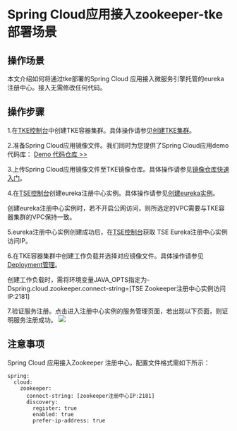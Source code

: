 # Spring Cloud应用接入zookeeper-tke部署场景
## 操作场景
本文介绍如何将通过tke部署的Spring Cloud 应用接入微服务引擎托管的eureka注册中心。接入无需修改任何代码。
## 操作步骤

1.在[TKE控制台](https://console.cloud.tencent.com/tke)中创建TKE容器集群。具体操作请参见[创建TKE集群](https://cloud.tencent.com/document/product/457/32189)。

2.准备Spring Cloud应用镜像文件。我们同时为您提供了Spring Cloud应用demo代码库：
[Demo 代码仓库 >>](https://github.com/tencentyun/tse-simple-demo)

3.上传Spring Cloud应用镜像文件至TKE镜像仓库。具体操作请参见[镜像仓库快速入门](https://cloud.tencent.com/document/product/1141/50332#null)。

4.在[TSE控制台](https://console.cloud.tencent.com/tse)创建eureka注册中心实例。具体操作请参见[创建eureka实例](https://cloud.tencent.com/document/product/1364/58416)。

<dx-alert infotype="explain" title="">
创建eureka注册中心实例时，若不开启公网访问，则所选定的VPC需要与TKE容器集群的VPC保持一致。
</dx-alert>

5.eureka注册中心实例创建成功后，在[TSE控制台](https://console.cloud.tencent.com/tse)获取 TSE Eureka注册中心实例访问IP。

6.在TKE容器集群中创建工作负载并选择对应镜像文件。具体操作请参见[Deployment管理](https://cloud.tencent.com/document/product/457/31705)。

<dx-alert infotype="explain" title="">
创建工作负载时，需将环境变量JAVA_OPTS指定为-Dspring.cloud.zookeeper.connect-string=[TSE Zookeeper注册中心实例访问IP:2181]
</dx-alert>

7.验证服务注册。点击进入注册中心实例的服务管理页面，若出现以下页面，则证明服务注册成功。
![](https://main.qcloudimg.com/raw/2f9befc1fee7efbbcd30542cbf3728fb.png)
## 注意事项
Spring Cloud 应用接入Zookeeper 注册中心，配置文件格式需如下所示：

```
spring:
  cloud:
    zookeeper:
      connect-string: [zookeeper注册中心IP:2181]
      discovery:
        register: true
        enabled: true
        prefer-ip-address: true
```
